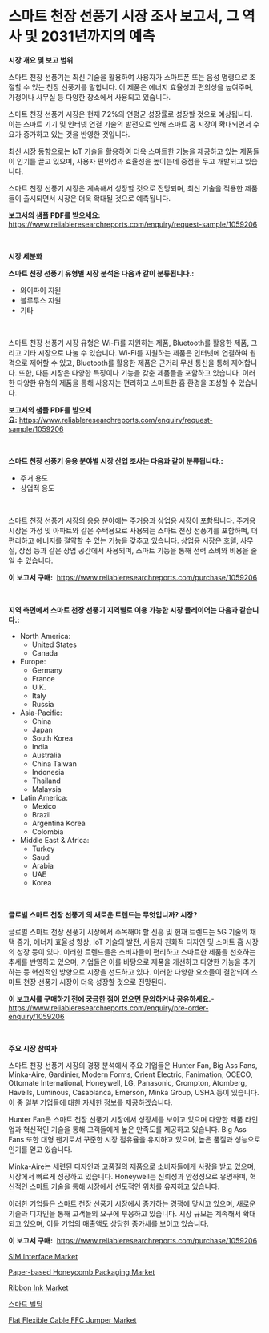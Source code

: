 <p><h1>스마트 천장 선풍기 시장 조사 보고서, 그 역사 및 2031년까지의 예측</h1></p><p><strong>시장 개요 및 보고 범위</strong></p>
<p><p>스마트 천장 선풍기는 최신 기술을 활용하여 사용자가 스마트폰 또는 음성 명령으로 조절할 수 있는 천장 선풍기를 말합니다. 이 제품은 에너지 효율성과 편의성을 높여주며, 가정이나 사무실 등 다양한 장소에서 사용되고 있습니다.</p><p>스마트 천장 선풍기 시장은 현재 7.2%의 연평균 성장률로 성장할 것으로 예상됩니다. 이는 스마트 기기 및 인터넷 연결 기술의 발전으로 인해 스마트 홈 시장이 확대되면서 수요가 증가하고 있는 것을 반영한 것입니다. </p><p>최신 시장 동향으로는 IoT 기술을 활용하여 더욱 스마트한 기능을 제공하고 있는 제품들이 인기를 끌고 있으며, 사용자 편의성과 효율성을 높이는데 중점을 두고 개발되고 있습니다. </p><p>스마트 천장 선풍기 시장은 계속해서 성장할 것으로 전망되며, 최신 기술을 적용한 제품들이 출시되면서 시장은 더욱 확대될 것으로 예측됩니다.</p></p>
<p><strong>보고서의 샘플 PDF를 받으세요:</strong> <a href="https://www.reliableresearchreports.com/enquiry/request-sample/1059206">https://www.reliableresearchreports.com/enquiry/request-sample/1059206</a></p>
<p>&nbsp;</p>
<p><strong>시장 세분화</strong></p>
<p><strong>스마트 천장 선풍기 유형별 시장 분석은 다음과 같이 분류됩니다.:</strong></p>
<p><ul><li>와이파이 지원</li><li>블루투스 지원</li><li>기타</li></ul></p>
<p>&nbsp;</p>
<p><p>스마트 천장 선풍기 시장 유형은 Wi-Fi를 지원하는 제품, Bluetooth를 활용한 제품, 그리고 기타 시장으로 나눌 수 있습니다. Wi-Fi를 지원하는 제품은 인터넷에 연결하여 원격으로 제어할 수 있고, Bluetooth를 활용한 제품은 근거리 무선 통신을 통해 제어합니다. 또한, 다른 시장은 다양한 특징이나 기능을 갖춘 제품들을 포함하고 있습니다. 이러한 다양한 유형의 제품을 통해 사용자는 편리하고 스마트한 홈 환경을 조성할 수 있습니다.</p></p>
<p><strong>보고서의 샘플 PDF를 받으세요:</strong>&nbsp;<a href="https://www.reliableresearchreports.com/enquiry/request-sample/1059206">https://www.reliableresearchreports.com/enquiry/request-sample/1059206</a></p>
<p>&nbsp;</p>
<p><strong> 스마트 천장 선풍기 응용 분야별 시장 산업 조사는 다음과 같이 분류됩니다.:</strong></p>
<p><ul><li>주거 용도</li><li>상업적 용도</li></ul></p>
<p>&nbsp;</p>
<p><p>스마트 천장 선풍기 시장의 응용 분야에는 주거용과 상업용 시장이 포함됩니다. 주거용 시장은 가정 및 아파트와 같은 주택용으로 사용되는 스마트 천장 선풍기를 포함하며, 더 편리하고 에너지를 절약할 수 있는 기능을 갖추고 있습니다. 상업용 시장은 호텔, 사무실, 상점 등과 같은 상업 공간에서 사용되며, 스마트 기능을 통해 전력 소비와 비용을 줄일 수 있습니다.</p></p>
<p><strong>이 보고서 구매:</strong>&nbsp; <a href="https://www.reliableresearchreports.com/purchase/1059206">https://www.reliableresearchreports.com/purchase/1059206</a></p>
<p>&nbsp;</p>
<p><strong>지역 측면에서 스마트 천장 선풍기 지역별로 이용 가능한 시장 플레이어는 다음과 같습니다.:</strong></p>
<p><ul>
    <li>
        North America:
        <ul>
            <li>United States</li>
            <li>Canada</li>
        </ul>
    </li>
    <li>
        Europe:
        <ul>
            <li>Germany</li>
            <li>France</li>
            <li>U.K.</li>
            <li>Italy</li>
            <li>Russia</li>
        </ul>
    </li>
    <li>
        Asia-Pacific:
        <ul>
            <li>China</li>
            <li>Japan</li>
            <li>South Korea</li>
            <li>India</li>
            <li>Australia</li>
            <li>China Taiwan</li>
            <li>Indonesia</li>
            <li>Thailand</li>
            <li>Malaysia</li>
        </ul>
    </li>
    <li>
        Latin America:
        <ul>
            <li>Mexico</li>
            <li>Brazil</li>
            <li>Argentina Korea</li>
            <li>Colombia</li>
        </ul>
    </li>
    <li>
        Middle East & Africa:
        <ul>
            <li>Turkey</li>
            <li>Saudi</li>
            <li>Arabia</li>
            <li>UAE</li>
            <li>Korea</li>
        </ul>
    </li>
    </ul></p>
<p>&nbsp;</p>
<p><strong>글로벌 스마트 천장 선풍기 의 새로운 트렌드는 무엇입니까? 시장?</strong></p>
<p><p>글로벌 스마트 천장 선풍기 시장에서 주목해야 할 신흥 및 현재 트렌드는 5G 기술의 채택 증가, 에너지 효율성 향상, IoT 기술의 발전, 사용자 친화적 디자인 및 스마트 홈 시장의 성장 등이 있다. 이러한 트렌드들은 소비자들이 편리하고 스마트한 제품을 선호하는 추세를 반영하고 있으며, 기업들은 이를 바탕으로 제품을 개선하고 다양한 기능을 추가하는 등 혁신적인 방향으로 시장을 선도하고 있다. 이러한 다양한 요소들이 결합되어 스마트 천장 선풍기 시장이 더욱 성장할 것으로 전망된다.</p></p>
<p><strong>이 보고서를 구매하기 전에 궁금한 점이 있으면 문의하거나 공유하세요.</strong>- <a href="https://www.reliableresearchreports.com/enquiry/pre-order-enquiry/1059206">https://www.reliableresearchreports.com/enquiry/pre-order-enquiry/1059206</a></p>
<p>&nbsp;</p>
<p><strong>주요 시장 참여자</strong></p>
<p><p>스마트 천장 선풍기 시장의 경쟁 분석에서 주요 기업들은 Hunter Fan, Big Ass Fans, Minka-Aire, Gardinier, Modern Forms, Orient Electric, Fanimation, OCECO, Ottomate International, Honeywell, LG, Panasonic, Crompton, Atomberg, Havells, Luminous, Casablanca, Emerson, Minka Group, USHA 등이 있습니다. 이 중 일부 기업들에 대한 자세한 정보를 제공하겠습니다.</p><p>Hunter Fan은 스마트 천장 선풍기 시장에서 성장세를 보이고 있으며 다양한 제품 라인업과 혁신적인 기술을 통해 고객들에게 높은 만족도를 제공하고 있습니다. Big Ass Fans 또한 대형 팬기로서 꾸준한 시장 점유율을 유지하고 있으며, 높은 품질과 성능으로 인기를 얻고 있습니다.</p><p>Minka-Aire는 세련된 디자인과 고품질의 제품으로 소비자들에게 사랑을 받고 있으며, 시장에서 빠르게 성장하고 있습니다. Honeywell는 신뢰성과 안정성으로 유명하며, 혁신적인 스마트 기술을 통해 시장에서 선도적인 위치를 유지하고 있습니다.</p><p>이러한 기업들은 스마트 천장 선풍기 시장에서 증가하는 경쟁에 맞서고 있으며, 새로운 기술과 디자인을 통해 고객들의 요구에 부응하고 있습니다. 시장 규모는 계속해서 확대되고 있으며, 이들 기업의 매출액도 상당한 증가세를 보이고 있습니다.</p></p>
<p><strong>이 보고서 구매:</strong>&nbsp;&nbsp;<a href="https://www.reliableresearchreports.com/purchase/1059206">https://www.reliableresearchreports.com/purchase/1059206</a></p>
<p><p><a href="https://github.com/prosalinda88/Market-Research-Report-List-3/blob/main/sim-interface-market.md">SIM Interface Market</a></p><p><a href="https://flame-sidecar-702.notion.site/Paper-based-Honeycomb-Packaging-Market-with-the-goal-of-estimating-the-market-size-and-future-growth-6036b9b335b5440c95c9d04755760d8c">Paper-based Honeycomb Packaging Market</a></p><p><a href="https://pretty-mail-caf.notion.site/Ribbon-Ink-Market-Provides-Detailed-Segmentation-of-this-Market-based-on-Type-Application-and-Regi-b2b3ce56bbe6479b8e84bc0bce9a1b57">Ribbon Ink Market</a></p><p><a href="https://github.com/jntpkh496620/Market-Research-Report-List-1/blob/main/9780812186446.md">스마트 빌딩</a></p><p><a href="https://github.com/NorbertYates/Market-Research-Report-List-3/blob/main/flat-flexible-cable-ffc-jumper-market.md">Flat Flexible Cable FFC Jumper Market</a></p></p>
